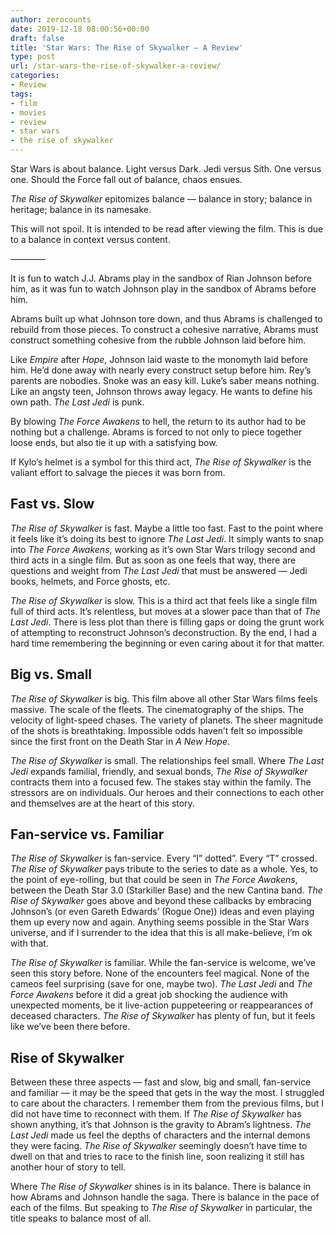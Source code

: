```yaml
---
author: zerocounts
date: 2019-12-18 08:00:56+00:00
draft: false
title: 'Star Wars: The Rise of Skywalker — A Review'
type: post
url: /star-wars-the-rise-of-skywalker-a-review/
categories:
- Review
tags:
- film
- movies
- review
- star wars
- the rise of skywalker
---
```


Star Wars is about balance. Light versus Dark. Jedi versus Sith. One versus one. Should the Force fall out of balance, chaos ensues.

_The Rise of Skywalker_ epitomizes balance — balance in story; balance in heritage; balance in its namesake.

This will not spoil. It is intended to be read after viewing the film. This is due to a balance in context versus content.

————

It is fun to watch J.J. Abrams play in the sandbox of Rian Johnson before him, as it was fun to watch Johnson play in the sandbox of Abrams before him.

Abrams built up what Johnson tore down, and thus Abrams is challenged to rebuild from those pieces. To construct a cohesive narrative, Abrams must construct something cohesive from the rubble Johnson laid before him.

Like _Empire_ after _Hope_, Johnson laid waste to the monomyth laid before him. He’d done away with nearly every construct setup before him. Rey’s parents are nobodies. Snoke was an easy kill. Luke’s saber means nothing. Like an angsty teen, Johnson throws away legacy. He wants to define his own path. _The Last Jedi_ is punk.

By blowing _The Force Awakens_ to hell, the return to its author had to be nothing but a challenge. Abrams is forced to not only to piece together loose ends, but also tie it up with a satisfying bow.

If Kylo’s helmet is a symbol for this third act, _The Rise of Skywalker_ is the valiant effort to salvage the pieces it was born from.



## Fast vs. Slow



_The Rise of Skywalker_ is fast. Maybe a little too fast. Fast to the point where it feels like it’s doing its best to ignore _The Last Jedi_. It simply wants to snap into _The Force Awakens_, working as it’s own Star Wars trilogy second and third acts in a single film. But as soon as one feels that way, there are questions and weight from _The Last Jedi_ that must be answered — Jedi books, helmets, and Force ghosts, etc.

_The Rise of Skywalker_ is slow. This is a third act that feels like a single film full of third acts. It’s relentless, but moves at a slower pace than that of _The Last Jedi_. There is less plot than there is filling gaps or doing the grunt work of attempting to reconstruct Johnson’s deconstruction. By the end, I had a hard time remembering the beginning or even caring about it for that matter.



## Big vs. Small



_The Rise of Skywalker_ is big. This film above all other Star Wars films feels massive. The scale of the fleets. The cinematography of the ships. The velocity of light-speed chases. The variety of planets. The sheer magnitude of the shots is breathtaking. Impossible odds haven’t felt so impossible since the first front on the Death Star in _A New Hope_.

_The Rise of Skywalker_ is small. The relationships feel small. Where _The Last Jedi_ expands familial, friendly, and sexual bonds, _The Rise of Skywalker_ contracts them into a focused few. The stakes stay within the family. The stressors are on individuals. Our heroes and their connections to each other and themselves are at the heart of this story.



## Fan-service vs. Familiar



_The Rise of Skywalker_ is fan-service. Every “I” dotted”. Every “T” crossed. _The Rise of Skywalker_ pays tribute to the series to date as a whole. Yes, to the point of eye-rolling, but that could be seen in _The Force Awakens_, between the Death Star 3.0 (Starkiller Base) and the new Cantina band. _The Rise of Skywalker_ goes above and beyond these callbacks by embracing Johnson’s (or even Gareth Edwards’ (Rogue One)) ideas and even playing them up every now and again. Anything seems possible in the Star Wars universe, and if I surrender to the idea that this is all make-believe, I’m ok with that.

_The Rise of Skywalker_ is familiar. While the fan-service is welcome, we’ve seen this story before. None of the encounters feel magical. None of the cameos feel surprising (save for one, maybe two). _The Last Jedi_ and _The Force Awakens_ before it did a great job shocking the audience with unexpected moments, be it live-action puppeteering or reappearances of deceased characters. _The Rise of Skywalker_ has plenty of fun, but it feels like we’ve been there before.



## Rise of Skywalker



Between these three aspects — fast and slow, big and small, fan-service and familiar — it may be the speed that gets in the way the most. I struggled to care about the characters. I remember them from the previous films, but I did not have time to reconnect with them. If _The Rise of Skywalker_ has shown anything, it’s that Johnson is the gravity to Abram’s lightness. _The Last Jedi_ made us feel the depths of characters and the internal demons they were facing. _The Rise of Skywalker_ seemingly doesn’t have time to dwell on that and tries to race to the finish line, soon realizing it still has another hour of story to tell.

Where _The Rise of Skywalker_ shines is in its balance. There is balance in how Abrams and Johnson handle the saga. There is balance in the pace of each of the films. But speaking to _The Rise of Skywalker_ in particular, the title speaks to balance most of all.
